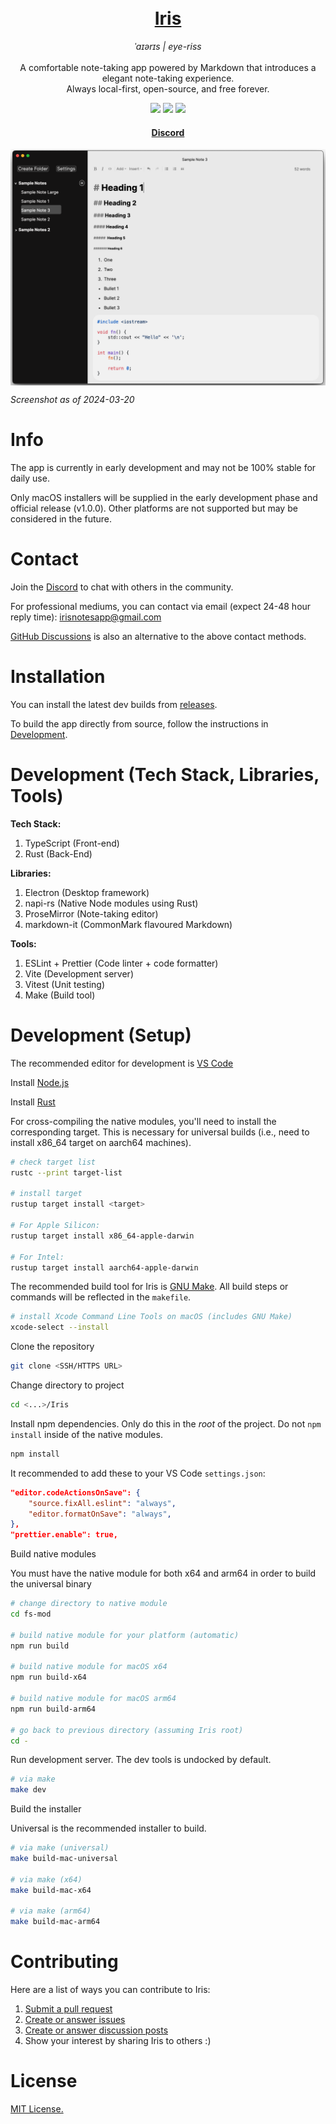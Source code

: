<h1 align="center" style="border-bottom: none">
<br>
<a href="https://irisnotes.vercel.app">Iris</a>
<br>
</h1>

<p align="center">
    <em>ˈaɪərɪs | eye-riss</em>
<br>
<br>
    A comfortable note-taking app powered by Markdown that introduces a elegant note-taking experience.
<br>
    Always local-first, open-source, and free forever.
</p>

<p align="center">
    <img src="https://img.shields.io/github/downloads/alexwkleung/Iris/total"></img>
    <img src="https://img.shields.io/github/package-json/v/alexwkleung/Iris/main"></img>
    <img src="https://img.shields.io/github/license/alexwkleung/Iris"></img>
</p>

<h4 align="center">
    <a href="https://discord.gg/z9QmRgJsmc" style="border-bottom: none">Discord</a>
</h4>

<img align="center" src="./screenshots/2024-03-20.png"></img>
<p><i>Screenshot as of 2024-03-20</i></p>

# Info

The app is currently in early development and may not be 100% stable for daily use.

Only macOS installers will be supplied in the early development phase and official release (v1.0.0). Other platforms are not supported but may be considered in the future.

# Contact 

Join the [Discord](https://discord.gg/z9QmRgJsmc) to chat with others in the community.

For professional mediums, you can contact via email (expect 24-48 hour reply time): irisnotesapp@gmail.com 

[GitHub Discussions](https://github.com/alexwkleung/Iris/discussions) is also an alternative to the above contact methods.

# Installation

You can install the latest dev builds from [releases](https://github.com/alexwkleung/Iris/releases).

To build the app directly from source, follow the instructions in [Development](#development).
 
# Development (Tech Stack, Libraries, Tools)

**Tech Stack:**

1. TypeScript (Front-end)
2. Rust (Back-End)

**Libraries:**

1. Electron (Desktop framework)
2. napi-rs (Native Node modules using Rust)
3. ProseMirror (Note-taking editor)  
4. markdown-it (CommonMark flavoured Markdown)

**Tools:**

1. ESLint + Prettier (Code linter + code formatter)
2. Vite (Development server)
3. Vitest (Unit testing)
4. Make (Build tool)

# Development (Setup)

The recommended editor for development is [VS Code](https://code.visualstudio.com/)

Install [Node.js](https://nodejs.org/en/download)

Install [Rust](https://www.rust-lang.org/tools/install)

For cross-compiling the native modules, you'll need to install the corresponding target. This is necessary for universal builds (i.e., need to install x86_64 target on aarch64 machines).

```bash
# check target list
rustc --print target-list

# install target
rustup target install <target>

# For Apple Silicon:
rustup target install x86_64-apple-darwin

# For Intel:
rustup target install aarch64-apple-darwin
```

The recommended build tool for Iris is [GNU Make](https://www.gnu.org/software/make/). All build steps or commands will be reflected in the `makefile`.

```bash
# install Xcode Command Line Tools on macOS (includes GNU Make)
xcode-select --install 
```

Clone the repository

```bash 
git clone <SSH/HTTPS URL>
```

Change directory to project

```bash
cd <...>/Iris
```

Install npm dependencies. Only do this in the *root* of the project. Do not `npm install` inside of the native modules.

```bash
npm install 
```

It recommended to add these to your VS Code `settings.json`:

```json
"editor.codeActionsOnSave": {
    "source.fixAll.eslint": "always",
    "editor.formatOnSave": "always",
},
"prettier.enable": true,
```

Build native modules

You must have the native module for both x64 and arm64 in order to build the universal binary

```bash
# change directory to native module
cd fs-mod

# build native module for your platform (automatic)
npm run build

# build native module for macOS x64
npm run build-x64

# build native module for macOS arm64
npm run build-arm64

# go back to previous directory (assuming Iris root)
cd -
```

Run development server. The dev tools is undocked by default.

```bash
# via make 
make dev
```

Build the installer 

Universal is the recommended installer to build.

```bash
# via make (universal)
make build-mac-universal

# via make (x64)
make build-mac-x64

# via make (arm64)
make build-mac-arm64
```

# Contributing

Here are a list of ways you can contribute to Iris:

1. [Submit a pull request](https://github.com/alexwkleung/Iris/pulls)
2. [Create or answer issues](https://github.com/alexwkleung/Iris/issues)
3. [Create or answer discussion posts](https://github.com/alexwkleung/Iris/discussions)
4. Show your interest by sharing Iris to others :)

# License 

[MIT License.](https://github.com/alexwkleung/Iris/blob/main/LICENSE)